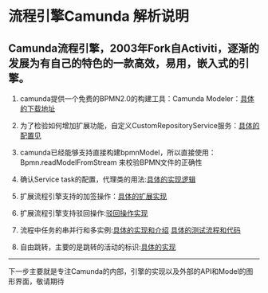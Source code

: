# 流程引擎Camunda 解析说明			

Camunda流程引擎，2003年Fork自Activiti，逐渐的发展为有自己的特色的一款高效，易用，嵌入式的引擎。      
---   

1. camunda提供一个免费的BPMN2.0的构建工具：Camunda Modeler：[具体的下载地址](https://camunda.com/download/modeler/)       
  
2. 为了检验如何增加扩展功能，自定义CustomRepositoryService服务：[具体的配置见](https://github.com/AndiHappy/customcamunda/wiki/%E6%89%A9%E5%B1%95%E6%88%96%E4%BF%AE%E6%94%B9%E5%BC%95%E6%93%8E%E5%8A%9F%E8%83%BD)                 
3. camunda已经能够支持直接构建bpmnModel，所以直接使用：Bpmn.readModelFromStream 来校验BPMN文件的正确性       
4. 确认Service task的配置，代理类的用法:[具体的实现逻辑](https://github.com/AndiHappy/customcamunda/wiki/%E5%89%8D%E5%8A%A0%E7%AD%BE%EF%BC%8C%E5%90%8E%E5%8A%A0%E7%AD%BE%E7%9A%84%E5%AE%9E%E7%8E%B0)         
5. 扩展流程引擎支持的加签操作：[具体的扩展实现](https://github.com/AndiHappy/customcamunda/wiki/%E5%89%8D%E5%8A%A0%E7%AD%BE%EF%BC%8C%E5%90%8E%E5%8A%A0%E7%AD%BE%E7%9A%84%E5%AE%9E%E7%8E%B0)     
6. 扩展流程引擎支持驳回操作:[驳回操作实现](https://github.com/AndiHappy/customcamunda/wiki/%E9%A9%B3%E5%9B%9E%E5%8A%9F%E8%83%BD%E6%94%AF%E6%8C%81%E5%AE%8C%E6%88%90)     
7. 流程中任务的串并行和多实例:[具体的实现和介绍](https://github.com/AndiHappy/customcamunda/wiki/%E4%BB%BB%E5%8A%A1%E7%9A%84%E5%A4%9A%E5%AE%9E%E4%BE%8B%E5%92%8C%E4%B8%B2%E5%B9%B6%E8%A1%8C)   [具体的测试流程和代码](https://github.com/AndiHappy/customcamunda/blob/master/src/test/java/com/zlz/customcamunda/multIInstance/CamundaMultiInstanceLoopCharacteristics.java) 
8. 自由跳转，主要的是跳转的活动的标识:[具体的实现](https://github.com/AndiHappy/customcamunda/wiki/%E8%87%AA%E7%94%B1%E8%B7%B3%E8%BD%AC)     

---

下一步主要就是专注Camunda的内部，引擎的实现以及外部的API和Model的图形界面，敬请期待     

